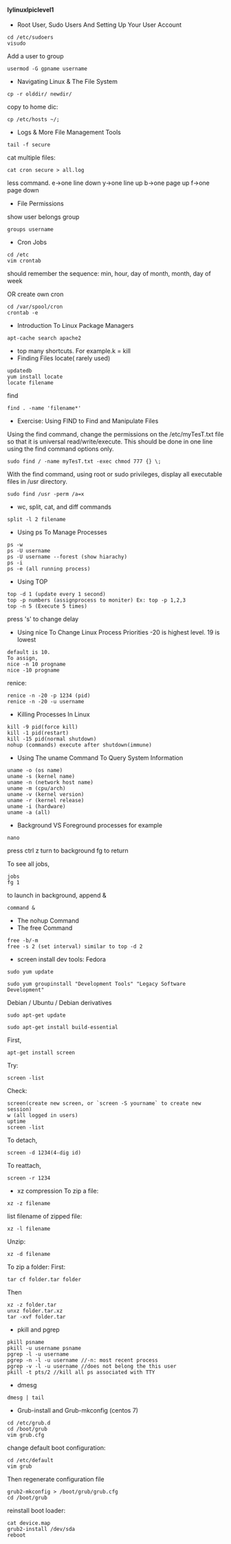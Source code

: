 #### lylinuxlpiclevel1
- Root User, Sudo Users And Setting Up Your User Account
```
cd /etc/sudoers
visudo
```
Add a user to group
```
usermod -G gpname username
```

- Navigating Linux & The File System
```
cp -r olddir/ newdir/
```
copy to home dic:
```
cp /etc/hosts ~/;
```

- Logs & More File Management Tools
```
tail -f secure
```

cat multiple files:
```
cat cron secure > all.log
```
less command. e->one line down y->one line up b->one page up f->one page down

- File Permissions

show user belongs group
```
groups username
```
- Cron Jobs

```
cd /etc
vim crontab
```
should remember the sequence:
min, hour, day of month, month, day of week

OR create own cron
```
cd /var/spool/cron
crontab -e
```
- Introduction To Linux Package Managers
```
apt-cache search apache2
```
- top
many shortcuts.
For example.k = kill
- Finding Files
locate( rarely used)
```
updatedb
yum install locate
locate filename
```
find
```
find . -name 'filename*'
```

- Exercise: Using FIND to Find and Manipulate Files

Using the find command, change the permissions on the /etc/myTesT.txt file so that it is universal read/write/execute. This should be done in one line using the find command options only.
```
sudo find / -name myTesT.txt -exec chmod 777 {} \;
```

With the find command, using root or sudo privileges, display all executable files in /usr directory.

```
sudo find /usr -perm /a=x
```

- wc, split, cat, and diff commands
```
split -l 2 filename
```
- Using ps To Manage Processes
```
ps -w
ps -U username
ps -U username --forest (show hiarachy)
ps -i
ps -e (all running process)
```
- Using TOP
```
top -d 1 (update every 1 second)
top -p numbers (assignprocess to moniter) Ex: top -p 1,2,3
top -n 5 (Execute 5 times)

```
press 's' to change delay

- Using nice To Change Linux Process Priorities
-20 is highest level. 19 is lowest
```
default is 10.
To assign,
nice -n 10 progname
nice -10 progname
```
renice:
```
renice -n -20 -p 1234 (pid)
renice -n -20 -u username
```
- Killing Processes In Linux
```
kill -9 pid(force kill)
kill -1 pid(restart)
kill -15 pid(normal shutdown)
nohup (commands) execute after shutdown(immune)
```
- Using The uname Command To Query System Information
```
uname -o (os name)
uname -s (kernel name)
uname -n (network host name)
uname -m (cpu/arch)
uname -v (kernel version)
uname -r (kernel release)
uname -i (hardware)
uname -a (all)
```

- Background VS Foreground processes
for example
```
nano
```
press ctrl z turn to background
fg to return

To see all jobs,
```
jobs
fg 1
```
to launch in background, append &
```
command &
```
- The nohup Command
- The free Command
```
free -b/-m
free -s 2 (set interval) similar to top -d 2
```



- screen
install dev tools:
Fedora
```
sudo yum update

sudo yum groupinstall "Development Tools" "Legacy Software Development"
```
Debian / Ubuntu / Debian derivatives
```
sudo apt-get update

sudo apt-get install build-essential
```
First,
```
apt-get install screen
```
Try:
```
screen -list
```
Check:
```
screen(create new screen, or `screen -S yourname` to create new session)
w (all logged in users)
uptime
screen -list
```
To detach,
```
screen -d 1234(4-dig id)
```
To reattach,
```
screen -r 1234
```

- xz compression
To zip a file:
```
xz -z filename
```
list filename of zipped file:
```
xz -l filename
```
Unzip:
```
xz -d filename
```
To zip a folder:
First:
```
tar cf folder.tar folder
```
Then
```
xz -z folder.tar
unxz folder.tar.xz
tar -xvf folder.tar
```



- pkill and pgrep
```
pkill psname
pkill -u username psname
pgrep -l -u username
pgrep -n -l -u username //-n: most recent process
pgrep -v -l -u username //does not belong the this user
pkill -t pts/2 //kill all ps associated with TTY 
```

- dmesg
```
dmesg | tail
```


- Grub-install and Grub-mkconfig (centos 7)
```
cd /etc/grub.d
cd /boot/grub
vim grub.cfg
```
change default boot configuration:
```
cd /etc/default
vim grub
```
Then regenerate configuration file
```
grub2-mkconfig > /boot/grub/grub.cfg
cd /boot/grub
```
reinstall boot loader:
```
cat device.map
grub2-install /dev/sda
reboot
```
